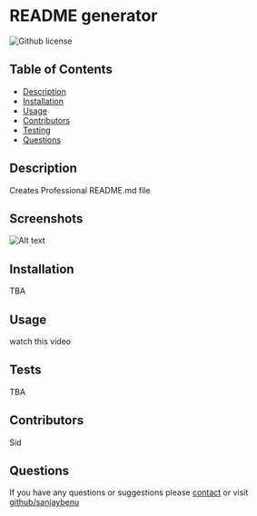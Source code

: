 # README generator
![Github license](https://img.shields.io/badge/license-MIT-blue)
## Table of Contents
* [Description](#description)
* [Installation](#installation)
* [Usage](#usage)
* [Contributors](#contributors)
* [Testing](#tests)
* [Questions](#questions)
## Description
Creates Professional README.md file
## Screenshots
![Alt text]()
## Installation
TBA
## Usage
watch this video
## Tests
TBA
## Contributors
Sid
## Questions
If you have any questions or suggestions please [contact](mailto:sanjaybenu@gmail.com?subject=README_file_generator) or visit [github/sanjaybenu](https://github.com/sanjaybenu)